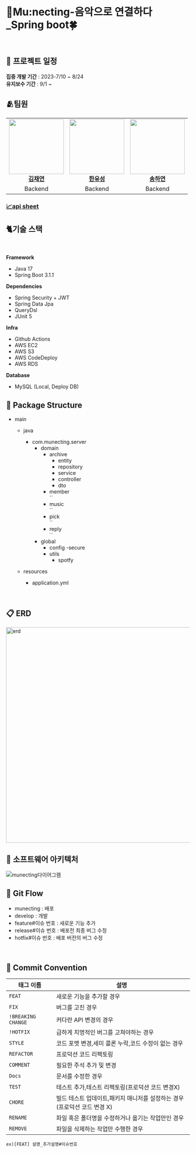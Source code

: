 # 🎵Mu:necting-음악으로 연결하다_Spring boot🍀
<br/>

## 📆 프로젝트 일정
**집중 개발 기간** : 2023-7/10 ~ 8/24 <br/>
**유지보수 기간** : 9/1 ~

## 🫂팀원

<table>
  <tbody>
    <tr>
      <td align="center"><a href="https://github.com/kchaeys2"><img src="https://avatars.githubusercontent.com/u/106591445?v=4" width="150px;" alt=""/><br /><b>김채연</b></a><br /></td>
      <td align="center"><a href="https://github.com/tkamo2006"><img src="https://avatars.githubusercontent.com/u/101330766?v=4" width="150px;" alt=""/><br /><b>한유성</b></a><br /></td>
      <td align="center"><a href="https://github.com/hysong4u"><img src="https://avatars.githubusercontent.com/u/102026726?v=4" width="150px;" alt=""/><br /><b>송하연</b>
</a><br /></td>
     <tr/>
      <td align="center">Backend</td>
      <td align="center">Backend</td>
      <td align="center">Backend</td>
    </tr>
  </tbody>
</table> 

### [📈api sheet](https://excessive-william-d4d.notion.site/API-2341dc4e561c477b94b68aecede325e4?pvs=4)


## 🐈기술 스택

<br/>

**Framework**
- Java 17
- Spring Boot 3.1.1
  
**Dependencies**

- Spring Security + JWT
- Spring Data Jpa
- QueryDsl
- JUnit 5

**Infra**
- Github Actions
- AWS EC2
- AWS S3
- AWS CodeDeploy
- AWS RDS

**Database**
- MySQL (Local, Deploy DB)

## 📁 Package Structure
- main
  - java
    - com.munecting.server
      - domain
        - archive 
          - entity
          - repository
          - service
          - controller
          - dto
        - member
          <br/> ``
        - music
          <br/> ``
        - pick
          <br/> ``
        - reply
          <br/> ``
      - global
        - config
          -secure
        - utils
          - spotfy
            
  - resources
    - application.yml

<br/>

## 📋 ERD
<img width="589" alt="erd" src="https://github.com/Mu-necting/Mu-necting_Server/assets/106591445/f5461568-9589-488c-910d-4aa5ce31ec3a">

## 🔧 소프트웨어 아키텍처

![munecting다이어그램](https://github.com/Mu-necting/Mu-necting_Server/assets/106591445/12ec0f59-0825-4094-8d48-8d5bf7d8bf2c)


## 🌊 Git Flow
- munecting : 배포
- develop : 개발
- feature#이슈 번호 : 새로운 기능 추가
- release#이슈 번호 : 배포전 최종 버그 수정
- hotfix#이슈 번호 : 배포 버전의 버그 수정

<br/>

## 🤝 Commit Convention

|태그 이름|설명|
|---------|-----------------|
|`FEAT`|새로운 기능을 추가할 경우|
|`FIX`|버그를 고친 경우|
|`!BREAKING CHANGE`|커다란 API 변경의 경우|
|`!HOTFIX`|급하게 치명적인 버그를 고쳐야하는 경우|
|`STYLE`|코드 포맷 변경,세미 콜론 누락,코드 수정이 없는 경우|
|`REFACTOR`|프로덕션 코드 리펙토링|
|`COMMENT`|필요한 주석 추가 및 변경|
|`Docs`|문서를 수정한 경우|
|`TEST`|테스트 추가,테스트 리펙토링(프로덕션 코드 변경X)|
|`CHORE`|빌드 테스트 업데이트,패키지 매니저를 설정하는 경우(프로덕션 코드 변경 X)|
|`RENAME`|파일 혹은 폴더명을 수정하거나 옮기는 작업만인 경우|
|`REMOVE`|파일을 삭제하는 작업만 수행한 경우|

`ex)[FEAT] 설명_추가설명#이슈번호`







